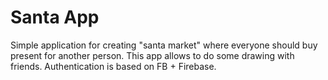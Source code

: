 # Santa App

Simple application for creating "santa market" where everyone should buy present for another person. This app allows to 
do some drawing with friends. Authentication is based on FB + Firebase.